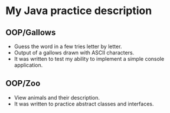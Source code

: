 # My Java practice description

## OOP/Gallows
- Guess the word in a few tries letter by letter.
- Output of a gallows drawn with ASCII characters.
- It was written to test my ability to implement a simple console application.
## OOP/Zoo
- View animals and their description.
- It was written to practice abstract classes and interfaces.
